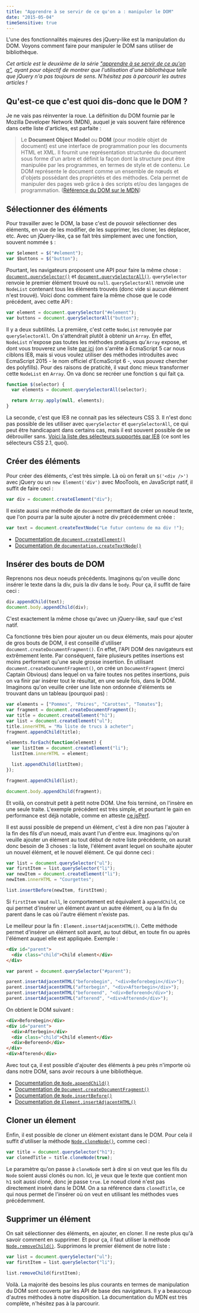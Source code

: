 ```yaml
---
title: "Apprendre à se servir de ce qu'on a : manipuler le DOM"
date: "2015-05-04"
timeSensitive: true
---
```


L'une des fonctionnalités majeures des jQuery-like est la manipulation du DOM.
Voyons comment faire pour manipuler le DOM sans utiliser de bibliothèque.

<span class="more"></span>

_Cet article est le deuxième de la série ["apprendre à se servir de ce qu'on
a"](/articles/apprendre-a-se-servir-de-ce-quon-a), ayant pour objectif de
montrer que l'utilisation d'une bibliothèque telle que jQuery n'a pas toujours
de sens. N'hésitez pas à parcourir les autres articles !_

## Qu'est-ce que c'est quoi dis-donc que le DOM ?

Je ne vais pas réinventer la roue. La définition du DOM fournie par le Mozilla
Developer Network (MDN), auquel je vais souvent faire référence dans cette
liste d'articles, est parfaite :

> Le **Document Object Model** ou **DOM** (pour modèle objet de document) est
> une interface de programmation pour les documents HTML et XML. Il fournit une
> représentation structurée du document sous forme d'un arbre et définit la
> façon dont la structure peut être manipulée par les programmes, en termes de
> style et de contenu. Le DOM représente le document comme un ensemble de nœuds
> et d'objets possédant des propriétés et des méthodes. Cela permet de
> manipuler des pages web grâce à des scripts et/ou des langages de
> programmation. ([Référence du DOM sur le
> MDN](https://developer.mozilla.org/fr/docs/Web/API/R%C3%A9f%C3%A9rence_du_DOM_Gecko))

## Sélectionner des éléments

Pour travailler avec le DOM, la base c'est de pouvoir sélectionner des
éléments, en vue de les modifier, de les supprimer, les cloner, les déplacer,
etc. Avec un jQuery-like, ça se fait très simplement avec une fonction, souvent
nommée `$` :

```javascript
var $element = $("#element");
var $buttons = $("button");
```

Pourtant, les navigateurs proposent une API pour faire la même chose :
[`document.querySelector()`](https://developer.mozilla.org/en-US/docs/Web/API/Document/querySelector?redirectlocale=en-US&redirectslug=DOM%2FDocument.querySelector)
et
[`document.querySelectorAll()`](https://developer.mozilla.org/en-US/docs/Web/API/Document/querySelectorAll?redirectlocale=en-US&redirectslug=DOM%2FDocument.querySelectorAll).
`querySelector` renvoie le premier élément trouvé ou `null`. `querySelectorAll`
renvoie une `NodeList` contenant tous les éléments trouvés (donc vide si aucun
élément n'est trouvé). Voici donc comment faire la même chose que le code
précédent, avec cette API :

```javascript
var element = document.querySelector("#element");
var buttons = document.querySelectorAll("button");
```

Il y a deux subtilités. La première, c'est cette `NodeList` renvoyée par
`querySelectorAll`. On s'attendrait plutôt à obtenir un `Array`. En effet,
`NodeList` n'expose pas toutes les méthodes pratiques qu'`Array` expose, et
dont vous trouverez une liste [par ici](http://es5.github.io/#x15.4.4) (on
s'arrête à EcmaScript 5 car nous ciblons IE8, mais si vous voulez utiliser des
méthodes introduites avec EcmaScript 2015 - le nom officiel d'EcmaScript 6 -,
vous pouvez chercher des polyfills). Pour des raisons de praticité, il vaut
donc mieux transformer cette `NodeList` en `Array`. On va donc se recréer une
fonction `$` qui fait ça.

```javascript
function $(selector) {
  var elements = document.querySelectorAll(selector);

  return Array.apply(null, elements);
}
```

La seconde, c'est que IE8 ne connait pas les sélecteurs CSS 3. Il n'est donc
pas possible de les utiliser avec `querySelector` et `querySelectorAll`, ce qui
peut être handicapant dans certains cas, mais il est souvent possible de se
débrouiller sans. [Voici la liste des sélecteurs supportés par
IE8](http://www.w3.org/TR/CSS2/selector.html) (ce sont les sélecteurs CSS 2.1,
quoi).

## Créer des éléments

Pour créer des éléments, c'est très simple. Là où on ferait un `$('<div />')`
avec jQuery ou un `new Element('div')` avec MooTools, en JavaScript natif, il
suffit de faire ceci :

```javascript
var div = document.createElement("div");
```

Il existe aussi une méthode de `document` permettant de créer un noeud texte,
que l'on pourra par la suite ajouter à notre div précédemment créée :

```javascript
var text = document.createTextNode("Le futur contenu de ma div !");
```

* [Documentation de
  `document.createElement()`](https://developer.mozilla.org/en-US/docs/Web/API/Document/createElement)
* [Documentation de
  `documentation.createTextNode()`](https://developer.mozilla.org/en-US/docs/Web/API/Document/createTextNode)

## Insérer des bouts de DOM

Reprenons nos deux noeuds précédents. Imaginons qu'on veuille donc insérer le
texte dans la div, puis la div dans le `body`. Pour ça, il suffit de faire ceci
:

```javascript
div.appendChild(text);
document.body.appendChild(div);
```

C'est exactement la même chose qu'avec un jQuery-like, sauf que c'est natif.

Ca fonctionne très bien pour ajouter un ou deux éléments, mais pour ajouter de
gros bouts de DOM, il est conseillé d'utiliser
`document.createDocumentFragment()`. En effet, l'API DOM des navigateurs est
extrêmement lente. Par conséquent, faire plusieurs petites insertions est moins
performant qu'une seule grosse insertion. En utilisant
`document.createDocumentFragment()`, on crée un `DocumentFragment` (merci
Captain Obvious) dans lequel on va faire toutes nos petites insertions, puis on
va finir par insérer tout le résultat, en une seule fois, dans le DOM.
Imaginons qu'on veuille créer une liste non ordonnée d'éléments se trouvant
dans un tableau (pourquoi pas) :

```javascript
var elements = ["Pommes", "Poires", "Carottes", "Tomates"];
var fragment = document.createDocumentFragment();
var title = document.createElement("h1");
var list = document.createElement("ul");
title.innerHTML = "Ma liste de trucs à acheter";
fragment.appendChild(title);

elements.forEach(function(element) {
  var listItem = document.createElement("li");
  listItem.innerHTML = element;

  list.appendChild(listItem);
});

fragment.appendChild(list);

document.body.appendChild(fragment);
```

Et voilà, on construit petit à petit notre DOM. Une fois terminé, on l'insère
en une seule traite. L'exemple précédent est très simple, et pourtant le gain
en performance est déjà notable, comme en atteste [ce
jsPerf](http://jsperf.com/documentfragment-speed-test).

Il est aussi possible de prepend un élément, c'est à dire non pas l'ajouter à
la fin des fils d'un noeud, mais avant l'un d'entre eux. Imaginons qu'on
veuille ajouter un élément au tout début de notre liste précédente, on aurait
donc besoin de 3 choses : la liste, l'élément avant lequel on souhaite ajouter
un nouvel élément, et le nouvel élément. Ce qui donne ceci :

```javascript
var list = document.querySelector("ul");
var firstItem = list.querySelector("li");
var newItem = document.createElement("li");
newItem.innerHTML = "Courgettes";

list.insertBefore(newItem, firstItem);
```

Si `firstItem` vaut `null`, le comportement est équivalent à `appendChild`, ce
qui permet d'insérer un élément avant un autre élément, ou à la fin du parent
dans le cas où l'autre élément n'existe pas.

Le meilleur pour la fin : `Element.insertAdjacentHTML()`. Cette méthode permet
d'insérer un élément soit avant, au tout début, en toute fin ou après l'élément
auquel elle est appliquée. Exemple :

```html
<div id="parent">
  <div class="child">Child element</div>
</div>
```

```javascript
var parent = document.querySelector("#parent");

parent.insertAdjacentHTML("beforebegin", "<div>Beforebegin</div>");
parent.insertAdjacentHTML("afterbegin", "<div>Afterbegin</div>");
parent.insertAdjacentHTML("beforeend", "<div>Beforeend</div>");
parent.insertAdjacentHTML("afterend", "<div>Afterend</div>");
```

On obtient le DOM suivant :

```html
<div>Beforebegin</div>
<div id="parent">
  <div>Afterbegin</div>
  <div class="child">Child element</div>
  <div>Beforeend</div>
</div>
<div>Afterend</div>
```

Avec tout ça, il est possible d'ajouter des éléments à peu près n'importe où
dans notre DOM, sans avoir recours à une bibliothèque.

* [Documentation de
  `Node.appendChild()`](https://developer.mozilla.org/en-US/docs/Web/API/Node/appendChild)
* [Documentation de
  `Document.createDocumentFragment()`](https://developer.mozilla.org/en-US/docs/Web/API/Document/createDocumentFragment)
* [Documentation de
  `Node.insertBefore()`](https://developer.mozilla.org/en-US/docs/Web/API/Node/insertBefore)
* [Documentation de
  `Element.insertAdjacentHTML()`](https://developer.mozilla.org/en-US/docs/Web/API/Element/insertAdjacentHTML)

## Cloner un élement

Enfin, il est possible de cloner un élément existant dans le DOM. Pour cela il
suffit d'utiliser la méthode
[`Node.cloneNode()`](https://developer.mozilla.org/en-US/docs/Web/API/Node/cloneNode),
comme ceci :

```javascript
var title = document.querySelector("h1");
var clonedTitle = title.cloneNode(true);
```

Le paramètre qu'on passe à `cloneNode` sert à dire si on veut que les fils du
`Node` soient aussi clonés ou non. Ici, je veux que le texte que contient mon
`h1` soit aussi cloné, donc je passe `true`. Le noeud cloné n'est pas
directement inséré dans le DOM. On a sa référence dans `clonedTitle`, ce qui
nous permet de l'insérer où on veut en utilisant les méthodes vues
précédemment.

## Supprimer un élément

On sait sélectionner des éléments, en ajouter, en cloner. Il ne reste plus qu'à
savoir comment en supprimer. Et pour ça, il faut utiliser la méthode
[`Node.removeChild()`](https://developer.mozilla.org/en-US/docs/Web/API/Node/removeChild).
Supprimons le premier élément de notre liste :

```javascript
var list = document.querySelector("ul");
var firstItem = list.querySelector("li");

list.removeChild(firstItem);
```

Voilà. La majorité des besoins les plus courants en termes de manipulation du
DOM sont couverts par les API de base des navigateurs. Il y a beaucoup d'autres
méthodes à notre disposition. La documentation du MDN est très complète,
n'hésitez pas à la parcourir.
